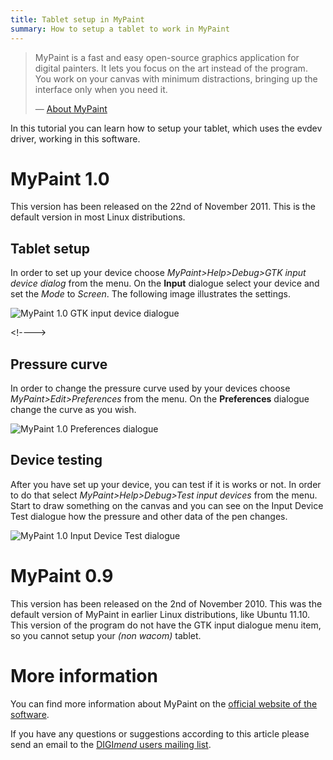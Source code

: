 ```yaml
---
title: Tablet setup in MyPaint
summary: How to setup a tablet to work in MyPaint
---
```

> MyPaint is a fast and easy open-source graphics application for digital
> painters. It lets you focus on the art instead of the program. You work on
> your canvas with minimum distractions, bringing up the interface only when
> you need it.
>
> — [About MyPaint](http://mypaint.intilinux.com/)

In this tutorial you can learn how to setup your tablet, which uses the
evdev driver, working in this software.

MyPaint 1.0
===========

This version has been released on the 22nd of November 2011. This is the
default version in most Linux distributions.

Tablet setup
------------

In order to set up your device choose *MyPaint\>Help\>Debug\>GTK input
device dialog* from the menu. On the **Input** dialogue select your
device and set the *Mode* to *Screen*. The following image illustrates
the settings.

![MyPaint 1.0 GTK input device
dialogue](setup.png "MyPaint 1.0 GTK input device dialogue")

\<!----\>

Pressure curve
--------------

In order to change the pressure curve used by your devices choose
*MyPaint\>Edit\>Preferences* from the menu. On the **Preferences**
dialogue change the curve as you wish.

![MyPaint 1.0 Preferences
dialogue](curve.png "MyPaint 1.0 Preferences dialogue")

Device testing
--------------

After you have set up your device, you can test if it is works or not.
In order to do that select *MyPaint\>Help\>Debug\>Test input devices*
from the menu. Start to draw something on the canvas and you can see on
the Input Device Test dialogue how the pressure and other data of the
pen changes.

![MyPaint 1.0 Input Device Test
dialogue](devicetest.png "MyPaint 1.0 Input Device Test dialogue")

MyPaint 0.9
===========

This version has been released on the 2nd of November 2010. This was the
default version of MyPaint in earlier Linux distributions, like Ubuntu
11.10. This version of the program do not have the GTK input dialogue
menu item, so you cannot setup your *(non wacom)* tablet.

More information
================

You can find more information about MyPaint on the [official website of
the software](http://mypaint.intilinux.com/).

If you have any questions or suggestions according to this article
please send an email to the [DIGI*mend* users mailing
list](mailto:digimend-users@lists.sourceforge.net).
